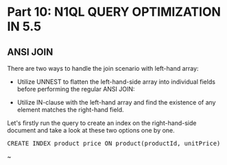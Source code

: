 # Part 10: N1QL QUERY OPTIMIZATION IN 5.5
  

## ANSI JOIN


There are two ways to handle the join scenario with left-hand array:


- Utilize UNNEST to flatten the left-hand-side array into individual fields before performing the regular ANSI JOIN:

- Utilize IN-clause with the left-hand array and find the existence of any element matches the right-hand field.


Let's firstly run the query to create an index on the right-hand-side document and take a look at these two options one by one.



<pre id="example">
CREATE INDEX product_price ON product(productId, unitPrice)
</pre>
~                                                                       
